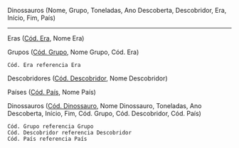 Dinossauros (Nome, Grupo, Toneladas, Ano Descoberta, Descobridor, Era, Início, Fim, País)

---

Eras (<u>Cód. Era</u>, Nome Era)

Grupos (<u>Cód. Grupo</u>, Nome Grupo, Cód. Era)

    Cód. Era referencia Era

Descobridores (<u>Cód. Descobridor</u>, Nome Descobridor)

Países (<u>Cód. País</u>, Nome País)

Dinossauros (<u>Cód. Dinossauro</u>, Nome Dinossauro, Toneladas, Ano Descoberta, Início, Fim, Cód. Grupo, Cód. Descobridor, Cód. País)

    Cód. Grupo referencia Grupo
    Cód. Descobridor referencia Descobridor
    Cód. País referencia País
